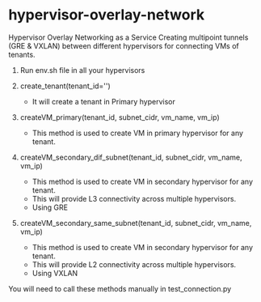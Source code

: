 # hypervisor-overlay-network
Hypervisor Overlay Networking as a Service
Creating multipoint tunnels (GRE & VXLAN) between different hypervisors for connecting VMs of tenants.  
1. Run env.sh file in all your hypervisors
2. create_tenant(tenant_id='')
    - It will create a tenant in Primary hypervisor

3. createVM_primary(tenant_id, subnet_cidr, vm_name, vm_ip)
    - This method is used to create VM in primary hypervisor for any tenant.
4. createVM_secondary_dif_subnet(tenant_id, subnet_cidr, vm_name, vm_ip)
    - This method is used to create VM in secondary hypervisor for any tenant.
    - This will provide L3 connectivity across multiple hypervisors.
    - Using GRE
5. createVM_secondary_same_subnet(tenant_id, subnet_cidr, vm_name, vm_ip)
    - This method is used to create VM in secondary hypervisor for any tenant.
    - This will provide L2 connectivity across multiple hypervisors.
    - Using VXLAN

You will need to call these methods manually in test_connection.py